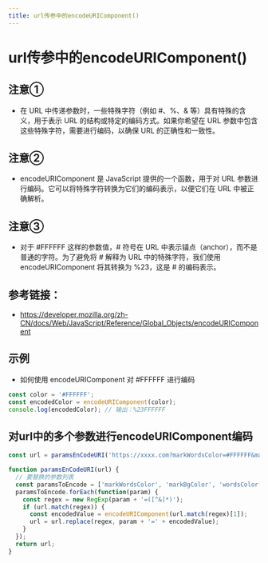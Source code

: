 ```yaml
---
title: url传参中的encodeURIComponent()
---
```


# url传参中的encodeURIComponent()

## 注意①

- 在 URL 中传递参数时，一些特殊字符（例如 #、%、& 等）具有特殊的含义，用于表示 URL 的结构或特定的编码方式。如果你希望在 URL 参数中包含这些特殊字符，需要进行编码，以确保 URL 的正确性和一致性。

## 注意②

- encodeURIComponent 是 JavaScript 提供的一个函数，用于对 URL 参数进行编码。它可以将特殊字符转换为它们的编码表示，以便它们在 URL 中被正确解析。

## 注意③

- 对于 #FFFFFF 这样的参数值，# 符号在 URL 中表示锚点（anchor），而不是普通的字符。为了避免将 # 解释为 URL 中的特殊字符，我们使用 encodeURIComponent 将其转换为 %23，这是 # 的编码表示。

## 参考链接：

- https://developer.mozilla.org/zh-CN/docs/Web/JavaScript/Reference/Global_Objects/encodeURIComponent

## 示例

- 如何使用 encodeURIComponent 对 #FFFFFF 进行编码

```js
const color = '#FFFFFF';
const encodedColor = encodeURIComponent(color);
console.log(encodedColor); // 输出：%23FFFFFF
```

## 对url中的多个参数进行encodeURIComponent编码

```js
const url = paramsEnCodeURI('https://xxxx.com?markWordsColor=#FFFFFF&markBgColor=#F3F3F3&wordsColor=#000000');

function paramsEnCodeURI(url) {
  // 要替换的参数列表
  const paramsToEncode = ['markWordsColor', 'markBgColor', 'wordsColor'];
  paramsToEncode.forEach(function(param) {
    const regex = new RegExp(param + '=([^&]*)');
    if (url.match(regex)) {
      const encodedValue = encodeURIComponent(url.match(regex)[1]);
      url = url.replace(regex, param + '=' + encodedValue);
    }
  });
  return url;
}
```